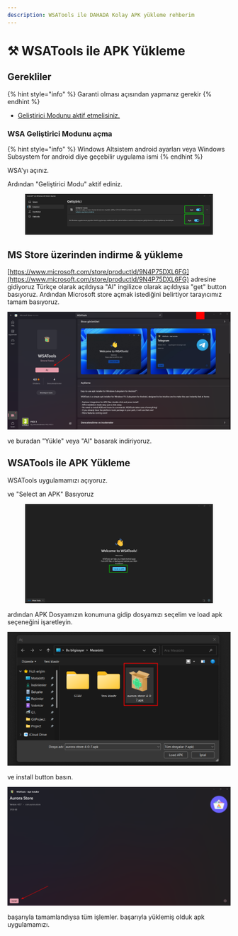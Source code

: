 ```yaml
---
description: WSATools ile DAHADA Kolay APK yükleme rehberim
---
```


# ⚒ WSATools ile APK Yükleme

## Gerekliler

{% hint style="info" %}
Garanti olması açısından yapmanız gerekir
{% endhint %}

* [Geliştirici Modunu aktif etmelisiniz.](wsatools-ile-apk-yuekleme.md#wsa-gelistirici-modunu-acma)

### WSA Geliştirici Modunu açma

{% hint style="info" %}
Windows Altsistem android ayarları veya Windows Subsystem for android diye geçebilir uygulama ismi
{% endhint %}

WSA'yı açınız.

Ardından "Geliştirici Modu" aktif ediniz.

<figure><img src="../.gitbook/assets/image (106).png" alt=""><figcaption></figcaption></figure>

## MS Store üzerinden indirme & yükleme

[https://www.microsoft.com/store/productId/9N4P75DXL6FG](https://www.microsoft.com/store/productId/9N4P75DXL6FG) adresine gidiyoruz Türkçe olarak açıldıysa "Al" ingilizce olarak açıldıysa "get" button basıyoruz. Ardından Microsoft store açmak istediğini belirtiyor tarayıcımız tamam basıyoruz.

![](<../.gitbook/assets/image (100).png>)

ve buradan "Yükle" veya "Al" basarak indiriyoruz.



## WSATools ile APK Yükleme

WSATools uygulamamızı açıyoruz.

ve "Select an APK" Basıyoruz

<figure><img src="../.gitbook/assets/image (150).png" alt=""><figcaption></figcaption></figure>

ardından APK Dosyamızın konumuna gidip dosyamızı seçelim ve load apk seçeneğini işaretleyin.

![](<../.gitbook/assets/image (42).png>)



ve install button basın.

![](<../.gitbook/assets/image (81).png>)

başarıyla tamamlandıysa tüm işlemler. başarıyla yüklemiş olduk apk uygulamamızı.

